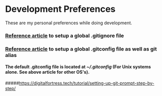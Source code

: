 # Development Preferences

These are my personal preferences while doing development.

### [Reference article](http://digitalfortress.tech/tricks/creating-a-global-gitignore/) to setup a **global .gitignore** file

### [Reference article](https://digitalfortress.tech/tutorial/create-global-gitconfig-git-alias/) to setup a **global .gitconfig** file as well as **git alias**


#### The default .gitconfig file is located at *~/.gitconfig* (For Unix systems alone. See above article for other OS's).

#####https://digitalfortress.tech/tutorial/setting-up-git-prompt-step-by-step/
